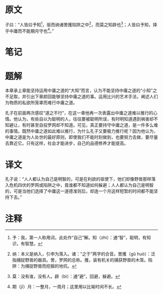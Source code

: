 # 原文
子曰：“人皆曰予知[^1]，驱而纳诸罟擭陷阱之中[^2]，而莫之知辟也[^3]；人皆曰予知，择乎中庸而不能期月守也[^4]。”
# 笔记

# 题解
本章承上章能坚持运用中庸之道的“大知”而言，认为不能坚持中庸之道的“小知”之不足取，并引出下章颜回能够坚持中庸之道的事。运用比兴的艺术手法，阐述人们为物质的私欲所笼罩而难行中庸之道。

孔子在前面两次感叹“道之不行”，在这一章他再一次表露出中庸之道难以推行的心情。他认为，有些自以为聪明的人，往往要被聪明所误，有时明知道遇到祸害却不知避让，有时甚至自投罗网却不知道。可见，真正要持守中庸之道，是一件多么难的事情。既然中庸之道如此难以推行，为什么孔子又要极力推行呢？因为他认为，中庸之道是为人处世的最好原则，即使我们不能时刻做到，也要努力去做，要尽量去靠近它。只有这样，社会才能进步，自己的品德修养才能提高。
# 译文
孔子说：“人人都认为自己是明智的，可是在利欲的驱使下，他们却像野兽那样落入危机四伏的罗网或陷阱之中，竟谁都不知道如何躲避；人人都认为自己是明智的，可是当他们选择了中庸这一道德准则后，却连一个月这样短暂的时间都不能坚持下去。”
# 注释

[^1]: 予：我，第一人称用词，此处作“自己”解。知（zhì）：通“智”，聪明，有知识，有智慧。
[^2]: 纳：本义是纳入，引申为落入。诸：“之于”两字的合音。罟擭（ɡǔ huò）：泛指捕捉野兽的器具。罟，罗网的总称。擭，装有机关的捕获野兽的木笼。陷阱：为捕捉野兽而挖掘的地坑。
[^3]: 莫：没有谁，没有人。辟（bì）：通“避”，回避，躲避。
[^4]: 期（jī）月：一整月，一周月；这里用以比喻时间不长。